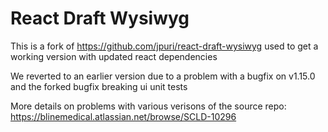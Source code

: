 # React Draft Wysiwyg

This is a fork of https://github.com/jpuri/react-draft-wysiwyg used to get a working version with updated react dependencies

We reverted to an earlier version due to a problem with a bugfix on v1.15.0 and the forked bugfix breaking ui unit tests

More details on problems with various verisons of the source repo: https://blinemedical.atlassian.net/browse/SCLD-10296